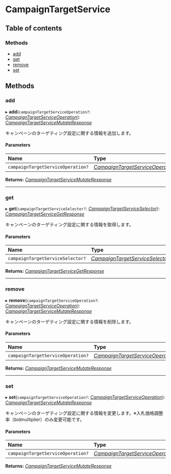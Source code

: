 # CampaignTargetService


## Table of contents

### Methods

- [add](campaigntargetservice.md#add)
- [get](campaigntargetservice.md#get)
- [remove](campaigntargetservice.md#remove)
- [set](campaigntargetservice.md#set)

## Methods

### add

▸ **add**(`campaignTargetServiceOperation?`: [*CampaignTargetServiceOperation*](../../data/search/campaigntargetserviceoperation.md)): [*CampaignTargetServiceMutateResponse*](../../data/search/campaigntargetservicemutateresponse.md)

<div lang=\"ja\">キャンペーンのターゲティング設定に関する情報を追加します。</div> 

#### Parameters

| Name | Type |
| :------ | :------ |
| `campaignTargetServiceOperation?` | [*CampaignTargetServiceOperation*](../../data/search/campaigntargetserviceoperation.md) |

**Returns:** [*CampaignTargetServiceMutateResponse*](../../data/search/campaigntargetservicemutateresponse.md)

___

### get

▸ **get**(`campaignTargetServiceSelector?`: [*CampaignTargetServiceSelector*](../../data/search/campaigntargetserviceselector.md)): [*CampaignTargetServiceGetResponse*](../../data/search/campaigntargetservicegetresponse.md)

<div lang=\"ja\">キャンペーンのターゲティング設定に関する情報を取得します。</div> 

#### Parameters

| Name | Type |
| :------ | :------ |
| `campaignTargetServiceSelector?` | [*CampaignTargetServiceSelector*](../../data/search/campaigntargetserviceselector.md) |

**Returns:** [*CampaignTargetServiceGetResponse*](../../data/search/campaigntargetservicegetresponse.md)

___

### remove

▸ **remove**(`campaignTargetServiceOperation?`: [*CampaignTargetServiceOperation*](../../data/search/campaigntargetserviceoperation.md)): [*CampaignTargetServiceMutateResponse*](../../data/search/campaigntargetservicemutateresponse.md)

<div lang=\"ja\">キャンペーンのターゲティング設定に関する情報を削除します。</div> 

#### Parameters

| Name | Type |
| :------ | :------ |
| `campaignTargetServiceOperation?` | [*CampaignTargetServiceOperation*](../../data/search/campaigntargetserviceoperation.md) |

**Returns:** [*CampaignTargetServiceMutateResponse*](../../data/search/campaigntargetservicemutateresponse.md)

___

### set

▸ **set**(`campaignTargetServiceOperation?`: [*CampaignTargetServiceOperation*](../../data/search/campaigntargetserviceoperation.md)): [*CampaignTargetServiceMutateResponse*](../../data/search/campaigntargetservicemutateresponse.md)

<div lang=\"ja\">キャンペーンのターゲティング設定に関する情報を変更します。※入札価格調整率（bidmultiplier）のみ変更可能です。</div> 

#### Parameters

| Name | Type |
| :------ | :------ |
| `campaignTargetServiceOperation?` | [*CampaignTargetServiceOperation*](../../data/search/campaigntargetserviceoperation.md) |

**Returns:** [*CampaignTargetServiceMutateResponse*](../../data/search/campaigntargetservicemutateresponse.md)
